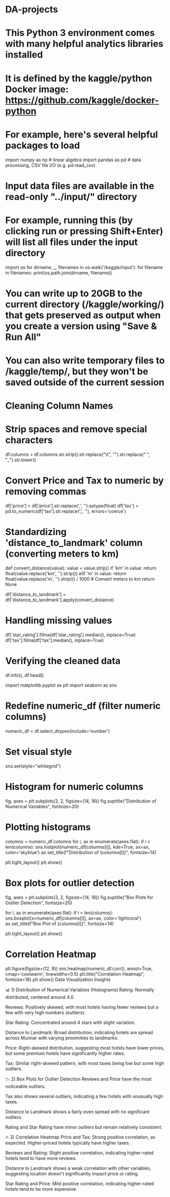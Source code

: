 # DA-projects
# This Python 3 environment comes with many helpful analytics libraries installed
# It is defined by the kaggle/python Docker image: https://github.com/kaggle/docker-python
# For example, here's several helpful packages to load

import numpy as np # linear algebra
import pandas as pd # data processing, CSV file I/O (e.g. pd.read_csv)

# Input data files are available in the read-only "../input/" directory
# For example, running this (by clicking run or pressing Shift+Enter) will list all files under the input directory

import os
for dirname, _, filenames in os.walk('/kaggle/input'):
    for filename in filenames:
        print(os.path.join(dirname, filename))

# You can write up to 20GB to the current directory (/kaggle/working/) that gets preserved as output when you create a version using "Save & Run All" 
# You can also write temporary files to /kaggle/temp/, but they won't be saved outside of the current session

# Cleaning Column Names
# Strip spaces and remove special characters
df.columns = df.columns.str.strip().str.replace("\t", "").str.replace(" ", "_").str.lower()

# Convert Price and Tax to numeric by removing commas
df['price'] = df['price'].str.replace(',', '').astype(float)
df['tax'] = pd.to_numeric(df['tax'].str.replace(',', ''), errors='coerce')

# Standardizing 'distance_to_landmark' column (converting meters to km)
def convert_distance(value):
    value = value.strip()
    if 'km' in value:
        return float(value.replace('km', '').strip())
    elif 'm' in value:
        return float(value.replace('m', '').strip()) / 1000  # Convert meters to km
    return None

df['distance_to_landmark'] = df['distance_to_landmark'].apply(convert_distance)

# Handling missing values
df['star_rating'].fillna(df['star_rating'].median(), inplace=True)
df['tax'].fillna(df['tax'].median(), inplace=True)

# Verifying the cleaned data
df.info(), df.head()


import matplotlib.pyplot as plt
import seaborn as sns

# Redefine numeric_df (filter numeric columns)
numeric_df = df.select_dtypes(include='number')

# Set visual style
sns.set(style="whitegrid")

# Histogram for numeric columns
fig, axes = plt.subplots(3, 2, figsize=(14, 16))
fig.suptitle("Distribution of Numerical Variables", fontsize=20)

# Plotting histograms
columns = numeric_df.columns
for i, ax in enumerate(axes.flat):
    if i < len(columns):
        sns.histplot(numeric_df[columns[i]], kde=True, ax=ax, color='skyblue')
        ax.set_title(f"Distribution of {columns[i]}", fontsize=14)

plt.tight_layout()
plt.show()

# Box plots for outlier detection
fig, axes = plt.subplots(3, 2, figsize=(14, 18))
fig.suptitle("Box Plots for Outlier Detection", fontsize=20)

for i, ax in enumerate(axes.flat):
    if i < len(columns):
        sns.boxplot(x=numeric_df[columns[i]], ax=ax, color='lightcoral')
        ax.set_title(f"Box Plot of {columns[i]}", fontsize=14)

plt.tight_layout()
plt.show()

# Correlation Heatmap
plt.figure(figsize=(12, 8))
sns.heatmap(numeric_df.corr(), annot=True, cmap='coolwarm', linewidths=0.5)
plt.title("Correlation Heatmap", fontsize=18)
plt.show()
Data Visualization Insights

📊 1) Distribution of Numerical Variables (Histograms)
Rating: Normally distributed, centered around 4.0.

Reviews: Positively skewed, with most hotels having fewer reviews but a few with very high numbers (outliers).

Star Rating: Concentrated around 4 stars with slight variation.

Distance to Landmark: Broad distribution, indicating hotels are spread across Munnar with varying proximities to landmarks.

Price: Right-skewed distribution, suggesting most hotels have lower prices, but some premium hotels have significantly higher rates.

Tax: Similar right-skewed pattern, with most taxes being low but some high outliers.

📉 2) Box Plots for Outlier Detection
Reviews and Price have the most noticeable outliers.

Tax also shows several outliers, indicating a few hotels with unusually high taxes.

Distance to Landmark shows a fairly even spread with no significant outliers.

Rating and Star Rating have minor outliers but remain relatively consistent.

🔥 3) Correlation Heatmap
Price and Tax: Strong positive correlation, as expected. Higher-priced hotels typically have higher taxes.

Reviews and Rating: Slight positive correlation, indicating higher-rated hotels tend to have more reviews.

Distance to Landmark shows a weak correlation with other variables, suggesting location doesn't significantly impact price or rating.

Star Rating and Price: Mild positive correlation, indicating higher-rated hotels tend to be more expensive.

